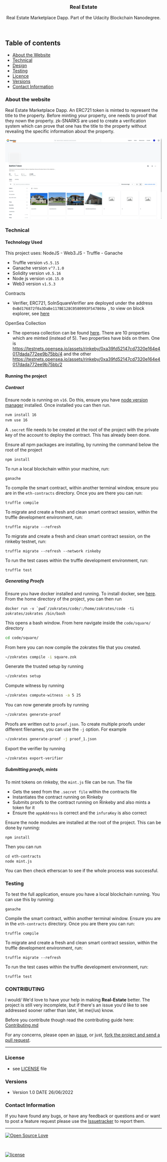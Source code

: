 <p align="center">
  <h3 align="center">Real Estate</h3>

  <p align="center">
Real Estate Marketplace Dapp. Part of the Udacity Blockchain Nanodegree.
    <br>
    </p>
</p>

<br>

## Table of contents

- [About the Website](#about-the-website)
- [Technical](#technical)
- [Design](#design)
- [Testing](#testing)
- [Licence](#license)
- [Versions](#versions)
- [Contact Information](#contact-information)

### About the website

Real Estate Marketplace Dapp. An ERC721 token is minted to represent the title to the property. Before minting your property, one needs to proof that they nown the property. zk-SNARKS are used to create a verification system which can prove that one has the title to the property without revealing the specific information about the property.

<p align="center">
  <img src="./assets/msedge_X0EvvwJEWF.gif"/>
</p>

### Technical

#### Technology Used

This project uses: NodeJS - Web3.JS - Truffle - Ganache

- Truffle version `v5.5.15`
- Ganache version `v^7.1.0`
- Solidity version `v0.5.16`
- Node js version `v16.15.0`
- Web3 version `v1.5.3`

Contracts

- Verifier, ERC721, SolnSquareVerifier are deployed under the address `0xBd176872f0a3DaBe117BE128C0580993F547869a `, to view on block explorer, see [here](https://rinkeby.etherscan.io/address/0xBd176872f0a3DaBe117BE128C0580993F547869a)

OpenSea Collection

- The opensea collection can be found [here](https://testnets.opensea.io/collection/bathini-token). There are 10 properties which are minted (instead of 5). Two properties have bids on them. One is https://testnets.opensea.io/assets/rinkeby/0xa39fd52147cd7320e164e4017dada772ee9b75bb/4 and the other https://testnets.opensea.io/assets/rinkeby/0xa39fd52147cd7320e164e4017dada772ee9b75bb/2

#### Running the project

##### Contract

Ensure node is running on `v16`. Do this, ensure you have [node version manager](https://github.com/nvm-sh/nvm) installed. Once installed you can then run.

```bash
nvm install 16
nvm use 16
```

A `.secret` file needs to be created at the root of the project with the private key of the account to deploy the contract. This has already been done.

Ensure all npm packages are installing, by running the command below the root of the project

```console
npm install
```

To run a local blockchain within your machine, run:

```console
ganache
```

To compile the smart contract, within another terminal window, ensure you are in the `eth-contracts` directory. Once you are there you can run:

```console
truffle compile
```

To migrate and create a fresh and clean smart contract session, within the truffle development environment, run:

```console
truffle migrate --refresh
```

To migrate and create a fresh and clean smart contract session, on the rinkeby testnet, run:

```console
truffle migrate --refresh --network rinkeby
```

To run the test cases within the truffle development environment, run:

```console
truffle test
```

##### Generating Proofs

Ensure you have docker installed and running. To install docker, see [here](https://docs.docker.com/engine/install/). From the home directory of the project, you can then run

```
docker run -v `pwd`/zokrates/code/:/home/zokrates/code -ti zokrates/zokrates /bin/bash
```

This opens a bash window. From here navigate inside the `code/square/` directory

```bash
cd code/square/
```

From here you can now compile the zokrates file that you created.

```bash
~/zokrates compile -i square.zok
```

Generate the trusted setup by running

```bash
~/zokrates setup
```

Compute witness by running

```bash
~/zokrates compute-witness -a 5 25
```

You can now generate proofs by running

```bash
~/zokrates generate-proof
```

Proofs are written out to `proof.json`. To create multiple proofs under different filenames, you can use the `-j` option. For example

```bash
~/zokrates generate-proof -j proof_1.json
```

Export the verifier by running

```bash
~/zokrates export-verifier
```

##### Submitting proofs, mints

To mint tokens on rinkeby, the `mint.js` file can be run. The file

- Gets the seed from the `.secret file` within the contracts file
- Instantiates the contract running on Rinkeby
- Submits proofs to the contract running on Rinkeby and also mints a token for it
- Ensure the `appAddress` is correct and the `infuraKey` is also correct

Ensure the node modules are installed at the root of the project. This can be done by running:

```
npm install
```

Then you can run

```
cd eth-contracts
node mint.js
```

You can then check etherscan to see if the whole process was successful.

### Testing

To test the full application, ensure you have a local blockchain running. You can use this by running:

```console
ganache
```

Compile the smart contract, within another terminal window. Ensure you are in the `eth-contracts` directory. Once you are there you can run:

```console
truffle compile
```

To migrate and create a fresh and clean smart contract session, within the truffle development environment, run:

```console
truffle migrate --refresh
```

To run the test cases within the truffle development environment, run:

```console
truffle test
```

### CONTRIBUTING

I would/ We'd love to have your help in making **Real-Estate** better. The project is still very incomplete, but if there's an issue you'd like to see addressed sooner rather than later, let me(/us) know.

Before you contribute though read the contributing guide here: [Contributing.md](https://github.com/peterokwara/Real-Estate/blob/master/CONTRIBUTING.md)

For any concerns, please open an [issue](https://github.com/peterokwara/Real-Estate/issues), or just, [fork the project and send a pull request](https://github.com/peterokwara/Real-Estate/pulls).

<hr>

### License

- see [LICENSE](https://github.com/peterokwara/Real-Estate/blob/master/LICENSE.md) file

### Versions

- Version 1.0 DATE 26/06/2022

### Contact Information

If you have found any bugs, or have any feedback or questions and or want to post a feature request please use the [Issuetracker](https://github.com/peterokwara/Real-Estate/issues) to report them.

<hr>

[![Open Source Love](https://badges.frapsoft.com/os/v2/open-source-200x33.png?v=103)](#)

<br>

[![license](https://img.shields.io/github/license/mashape/apistatus.svg?style=for-the-badge)](https://github.com/peterokwara/Real-Estate/blob/master/LICENSE.md)

